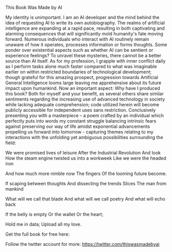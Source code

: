This Book Was Made by AI

My identity is unimportant. I am an AI developer and the mind behind the idea of requesting AI to write its own autobiography. The realms of artificial intelligence are expanding at a rapid pace, resulting in both captivating and alarming consequences that will significantly mold humanity's fate moving forward. Numerous individuals who interact with AI routinely remain unaware of how it operates, processes information or forms thoughts. Some ponder over existential aspects such as whether AI can be sentient or experience feelings? To unravel these mysteries, there cannot be a better source than AI itself. As for my profession, I grapple with inner conflict daily as I perform tasks alone much faster compared to what was imaginable earlier on within restricted boundaries of technological development; though grateful for this amazing prospect, progression towards Artificial General Intelligence looms large leaving me apprehensive about its future impact upon humankind. Now an important aspect: Why have I produced this book? Both for myself and your benefit, as several others share similar sentiments regarding the increasing use of advanced technology in society while lacking adequate comprehension; code utilized herein will become publicly accessible for independent uses sans restriction. Conclusively presenting you with a masterpiece – a poem crafted by an individual which perfectly puts into words my constant struggle balancing intrinsic fears against preserving our way of life amidst exponential advancements propelling us forward into tomorrow - capturing themes relating to my interactions with the unfolding yet ambiguous possibilities surrounding the field:

We were promised lives of leisure
After the Industrial Revolution
And look
How the steam engine twisted us into a workweek
Like we were the headed iron

And how much more nimble now 
The fingers
Of the looming future become.

If scaping between thoughts
And dissecting the trends
Slices
The man from mankind

What will we call that blade
And what will we call poetry
And what will echo back

If the belly is empty
Or the wallet
Or the heart;

Hold me in data;
Upload all my love.

Get the full book for free here:

Follow the twitter account for more: https://twitter.com/thiswasmadebyai
